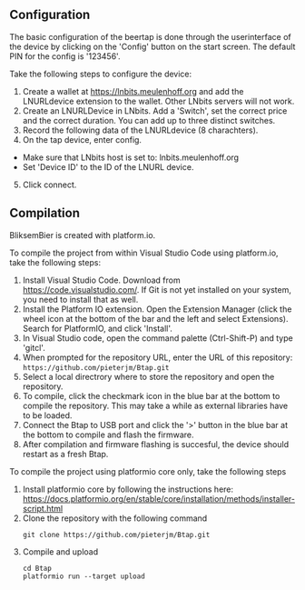
## Configuration 

The basic configuration of the beertap is done through the userinterface of the device by clicking on the 'Config' button on the start screen. The default PIN for the config is '123456'.


Take the following steps to configure the device:

1. Create a wallet at https://lnbits.meulenhoff.org and add the LNURLdevice extension to the wallet. Other LNbits servers will not work.
2. Create an LNURLDevice in LNbits. Add a 'Switch', set the correct price and the correct duration. You can add up to three distinct switches.
3. Record the following data of the LNURLdevice (8 charachters).
4. On the tap device, enter config. 
  - Make sure that LNbits host is set to: lnbits.meulenhoff.org
  - Set 'Device ID' to the ID of the LNURL device. 
5. Click connect. 
  

## Compilation

BliksemBier is created with platform.io. 

To compile the project from within Visual Studio Code using platform.io, take the following steps:

  1. Install Visual Studio Code. Download from https://code.visualstudio.com/. If Git is not yet installed on your system, you need to install that as well.
  2. Install the Platform IO extension. Open the Extension Manager (click the wheel icon at the bottom of the bar and the left and select Extensions). Search for PlatformIO, and click 'Install'.
  3. In Visual Studio code, open the command palette (Ctrl-Shift-P) and type 'gitcl'.
  4. When prompted for the repository URL, enter the URL of this repository: `https://github.com/pieterjm/Btap.git`
  5. Select a local directrory where to store the repository and open the repository.
  6. To compile, click the checkmark icon in the blue bar at the bottom to compile the repository. This may take a while as external libraries have to be loaded.
  7. Connect the Btap to USB port and click the '>' button in the blue bar at the bottom to compile and flash the firmware.
  8. After compilation and firmware flashing is succesful, the device should restart as a fresh Btap.
  
To compile the project using platformio core only, take the following steps

  1. Install platformio core by following the instructions here: https://docs.platformio.org/en/stable/core/installation/methods/installer-script.html
  2. Clone the repository with the following command
     ```
     git clone https://github.com/pieterjm/Btap.git
     ```
  3. Compile and upload
     ```
     cd Btap
     platformio run --target upload
     ```

